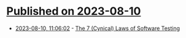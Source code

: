 # [Published on 2023-08-10](index.md)

* [2023-08-10, 11:06:02](https://lobste.rs/s/frgixv/7_cynical_laws_software_testing) - [The 7 (Cynical) Laws of Software Testing](https://new.pythonforengineers.com/blog/x-ways-companies-fail-at-software-testing/)
